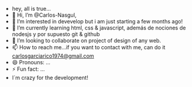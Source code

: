 - hey, all is true...
- 👋 Hi, I’m @Carlos-Nasgul, 
- 👀 I’m interested in devevelop but i am just starting a few months ago!
- 🌱 I’m currently learning html, css & javascript, además de nociones de nodesjs y por supuesto git & github
- 💞️ I’m looking to collaborate on project of design of any web.
- 📫 How to reach me...if you want to contact with me, can do it carlosgarciarico1974@gmail.com
- 😄 Pronouns: ...
- ⚡ Fun fact: ...
- I´m crazy for the development! 
<!---
Carlos-Nasgul/Carlos-Nasgul is a ✨ special ✨ repository because its `README.md` (this file) appears on your GitHub profile.
You can click the Preview link to take a look at your changes.
--->

